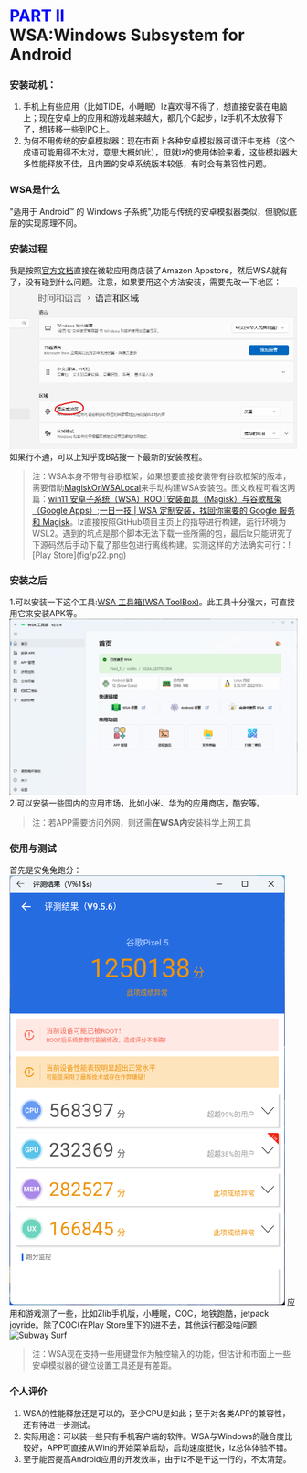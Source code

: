 # <font color="Blue">PART II</font></br>WSA:Windows Subsystem for Android
### 安装动机：
1. 手机上有些应用（比如TIDE，小睡眠）lz喜欢得不得了，想直接安装在电脑上；现在安卓上的应用和游戏越来越大，都几个G起步，lz手机不太放得下了，想转移一些到PC上。
2. 为何不用传统的安卓模拟器：现在市面上各种安卓模拟器可谓汗牛充栋（这个成语可能用得不太对，意思大概如此），但就lz的使用体验来看，这些模拟器大多性能释放不佳，且内置的安卓系统版本较低，有时会有兼容性问题。
### WSA是什么
"适用于 Android™️ 的 Windows 子系统",功能与传统的安卓模拟器类似，但貌似底层的实现原理不同。
### 安装过程
我是按照[官方文档](https://learn.microsoft.com/zh-cn/windows/android/wsa/)直接在微软应用商店装了Amazon Appstore，然后WSA就有了，没有碰到什么问题。注意，如果要用这个方法安装，需要先改一下地区：
![区域](fig/p21.png)
如果行不通，可以上知乎或B站搜一下最新的安装教程。
> 注：WSA本身不带有谷歌框架，如果想要直接安装带有谷歌框架的版本，需要借助[MagiskOnWSALocal](https://github.com/LSPosed/MagiskOnWSALocal)来手动构建WSA安装包。图文教程可看这两篇：[win11 安卓子系统（WSA）ROOT安装面具（Magisk）与谷歌框架（Google Apps）](https://www.tjsky.net/tutorial/384);[一日一技 | WSA 定制安装，找回你需要的 Google 服务和 Magisk](https://sspai.com/post/75351#!)。lz直接按照GitHub项目主页上的指导进行构建，运行环境为WSL2。遇到的坑点是那个脚本无法下载一些所需的包，最后lz只能研究了下源码然后手动下载了那些包进行离线构建。实测这样的方法确实可行：![Play Store](fig/p22.png)
### 安装之后
1.可以安装一下这个工具:[WSA 工具箱(WSA ToolBox)](https://apps.microsoft.com/store/detail/wsa%E5%B7%A5%E5%85%B7%E7%AE%B1/9PPSP2MKVTGT?hl=zh-cn&gl=cn)。此工具十分强大，可直接用它来安装APK等。
![WSA ToolBox](fig/p23.png)
2.可以安装一些国内的应用市场，比如小米、华为的应用商店，酷安等。
> 注：若APP需要访问外网，则还需**在WSA内**安装科学上网工具
### 使用与测试
首先是安兔兔跑分：
![评测](fig/p24.png)
应用和游戏测了一些，比如Zlib手机版，小睡眠，COC，地铁跑酷，jetpack joyride。除了COC(在Play Store里下的)进不去，其他运行都没啥问题
![Subway Surf](fig/p25.gif)
>注：WSA现在支持一些用键盘作为触控输入的功能，但估计和市面上一些安卓模拟器的键位设置工具还是有差距。
### 个人评价
1. WSA的性能释放还是可以的，至少CPU是如此；至于对各类APP的兼容性，还有待进一步测试。
2. 实际用途：可以装一些只有手机客户端的软件。WSA与Windows的融合度比较好，APP可直接从Win的开始菜单启动，启动速度挺快，lz总体体验不错。
3. 至于能否提高Android应用的开发效率，由于lz不是干这一行的，不太清楚。
